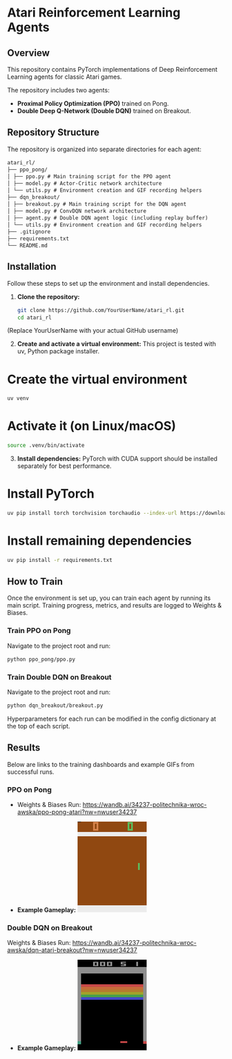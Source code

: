 # Atari Reinforcement Learning Agents

## Overview

This repository contains PyTorch implementations of Deep Reinforcement Learning agents for classic Atari games.

The repository includes two agents:
- **Proximal Policy Optimization (PPO)** trained on Pong.
- **Double Deep Q-Network (Double DQN)** trained on Breakout.

## Repository Structure

The repository is organized into separate directories for each agent:
```
atari_rl/
├── ppo_pong/
│ ├── ppo.py # Main training script for the PPO agent
│ ├── model.py # Actor-Critic network architecture
│ └── utils.py # Environment creation and GIF recording helpers
├── dqn_breakout/
│ ├── breakout.py # Main training script for the DQN agent
│ ├── model.py # ConvDQN network architecture
│ ├── agent.py # Double DQN agent logic (including replay buffer)
│ └── utils.py # Environment creation and GIF recording helpers
├── .gitignore
├── requirements.txt
└── README.md
```
## Installation

Follow these steps to set up the environment and install dependencies.

1. **Clone the repository:**
   ```bash
   git clone https://github.com/YourUserName/atari_rl.git
   cd atari_rl
   ```
(Replace YourUserName with your actual GitHub username)

2. **Create and activate a virtual environment:**
This project is tested with uv, Python package installer.

# Create the virtual environment
```bash
uv venv
```
# Activate it (on Linux/macOS)
```bash
source .venv/bin/activate
```
3. **Install dependencies:**
PyTorch with CUDA support should be installed separately for best performance.

# Install PyTorch
```bash
uv pip install torch torchvision torchaudio --index-url https://download.pytorch.org/whl/cu121
```
# Install remaining dependencies
```bash
uv pip install -r requirements.txt
```
## How to Train
Once the environment is set up, you can train each agent by running its main script. Training progress, metrics, and results are logged to Weights & Biases.

### Train PPO on Pong
Navigate to the project root and run:
```bash
python ppo_pong/ppo.py
```
### Train Double DQN on Breakout
Navigate to the project root and run:
```bash
python dqn_breakout/breakout.py
```
Hyperparameters for each run can be modified in the config dictionary at the top of each script.

## Results
Below are links to the training dashboards and example GIFs from successful runs.

### PPO on Pong
- Weights & Biases Run: https://wandb.ai/34237-politechnika-wroc-awska/ppo-pong-atari?nw=nwuser34237

- **Example Gameplay:**
![PPO Pong Gameplay](./assets/ppo_pong.gif)

### Double DQN on Breakout
Weights & Biases Run: https://wandb.ai/34237-politechnika-wroc-awska/dqn-atari-breakout?nw=nwuser34237

- **Example Gameplay:**
![PPO Pong Gameplay](./assets/dqn_breakout.gif)

